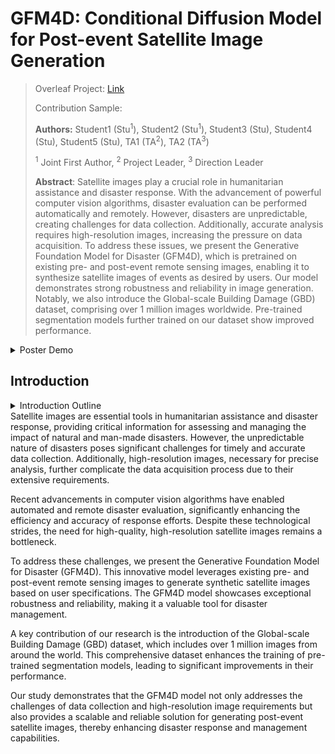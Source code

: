 # GFM4D: Conditional Diffusion Model for Post-event Satellite Image Generation

> Overleaf Project: [Link](https://www.overleaf.com/project/667922a3a7c41ed63125f4c1)
>
> Contribution Sample:
>
> **Authors:** Student1 (Stu<sup>1</sup>), Student2 (Stu<sup>1</sup>), Student3 (Stu), Student4 (Stu), Student5 (Stu), TA1 (TA<sup>2</sup>), TA2 (TA<sup>3</sup>)
>
> <sup>1</sup> Joint First Author, <sup>2</sup> Project Leader, <sup>3</sup> Direction Leader
>
> **Abstract**: Satellite images play a crucial role in humanitarian assistance and disaster response. With the advancement of powerful computer vision algorithms, disaster evaluation can be performed automatically and remotely. However, disasters are unpredictable, creating challenges for data collection. Additionally, accurate analysis requires high-resolution images, increasing the pressure on data acquisition. To address these issues, we present the Generative Foundation Model for Disaster (GFM4D), which is pretrained on existing pre- and post-event remote sensing images, enabling it to synthesize satellite images of events as desired by users. Our model demonstrates strong robustness and reliability in image generation. Notably, we also introduce the Global-scale Building Damage (GBD) dataset, comprising over 1 million images worldwide. Pre-trained segmentation models further trained on our dataset show improved performance.

<details>
<summary>Poster Demo</summary>
<img src="../products/assets/poster_demo.png">
</details>

## Introduction



<details>
<summary>Introduction Outline</summary>
<h3>1. Background</h3>
<ul>
<li>Importance of satellite images in disaster management</li>
<li>Challenges in data collection during disasters</li>
</ul>
<h3>2. Advancements in Technology</h3>
<ul>
<li>Role of computer vision in automating disaster evaluation</li>
<li>Need for high-resolution images</li>
</ul>
<h3>3. Objective of the Study</h3>
<ul>
<li>Introduction of GFM4D model</li>
<li>Purpose and benefits of the GFM4D model</li>
</ul>
<h3>4. Key Contributions</h3>
<ul>
<li>Robustness and reliability of the GFM4D model</li>
<li>Introduction of the Global-scale Building Damage (GBD) dataset</li>
<li>Improvement in model performance with pre-trained segmentation models</li>
</ul>
</details>
Satellite images are essential tools in humanitarian assistance and disaster response, providing critical information for assessing and managing the impact of natural and man-made disasters. However, the unpredictable nature of disasters poses significant challenges for timely and accurate data collection. Additionally, high-resolution images, necessary for precise analysis, further complicate the data acquisition process due to their extensive requirements.

Recent advancements in computer vision algorithms have enabled automated and remote disaster evaluation, significantly enhancing the efficiency and accuracy of response efforts. Despite these technological strides, the need for high-quality, high-resolution satellite images remains a bottleneck.

To address these challenges, we present the Generative Foundation Model for Disaster (GFM4D). This innovative model leverages existing pre- and post-event remote sensing images to generate synthetic satellite images based on user specifications. The GFM4D model showcases exceptional robustness and reliability, making it a valuable tool for disaster management.

A key contribution of our research is the introduction of the Global-scale Building Damage (GBD) dataset, which includes over 1 million images from around the world. This comprehensive dataset enhances the training of pre-trained segmentation models, leading to significant improvements in their performance.

Our study demonstrates that the GFM4D model not only addresses the challenges of data collection and high-resolution image requirements but also provides a scalable and reliable solution for generating post-event satellite images, thereby enhancing disaster response and management capabilities.
